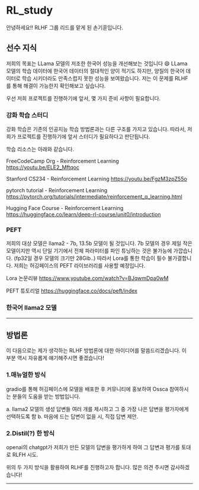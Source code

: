 # RL_study

안녕하세요!! RLHF 그룹 리드를 맡게 된 손기훈입니다.

## 선수 지식

저희의 목표는 LLama 모델의 저조한 한국어 성능을 개선해보는 것입니다 😄
LLama 모델의 학습 데이터에 한국어 데이터의 절대적인 양이 적기도 하지만, 양질의 한국어 데이터로 학습 시키더라도 만족스럽지 못한 성능을 보여왔습니다.
저는 이 문제를 RLHF를 통해 해결이 가능한지 확인해보고 싶습니다.

우선 저희 프로젝트를 진행하기에 앞서, 몇 가지 준비 사항이 필요합니다.

### 강화 학습 스터디

강화 학습은 기존의 인공지능 학습 방법론과는 다른 구조를 가지고 있습니다. 따라서, 저희가 프로젝트를 진행하기에 앞서 스터디가 필요하다고 판단됩니다.

학습 리소스는 아래와 같습니다.

FreeCodeCamp Org - Reinforcement Learning
https://youtu.be/ELE2_Mftqoc

Stanford CS234 - Reinforcement Learning
https://youtu.be/FgzM3zpZ55o

pytorch tutorial - Reinforcement Learning
https://pytorch.org/tutorials/intermediate/reinforcement_q_learning.html

Hugging Face Course - Reinforcement Learning
https://huggingface.co/learn/deep-rl-course/unit0/introduction

### PEFT

저희의 대상 모델은 llama2 - 7b, 13.5b 모델이 될 것입니다. 7b 모델의 경우 제일 작은 모델이지만 역시 단일 기기에서 전체 파라미터를 파인 튜닝하는 것은 불가능에 가깝습니다. (fp32일 경우 모델의 크기만 28Gib..) 
따라서 Lora를 통한 학습이 필수 불가결합니다. 저희는 허깅페이스의 PEFT 라이브러리를 사용할 예정입니다.

Lora 논문리뷰
https://www.youtube.com/watch?v=BJqwmDpa0wM

PEFT 튜토리얼
https://huggingface.co/docs/peft/index

### 한국어 llama2 모델

---
## 방법론
이 다음으로는 제가 생각하는 RLHF 방법론에 대한 아이디어를 말씀드리겠습니다. 이 부분 역시 자유롭게 얘기해주시면 좋겠습니다!

### 1.매뉴얼한 방식
gradio를 통해 허깅페이스에 모델을 배포한 후 커뮤니티에 홍보하여 Ossca 참여하시는 분들의 도움을 받는 방법입니다.

a. llama2 모델의 생성 답변들 여러 개를 제시하고 그 중 가장 나은 답변을 평가자에게 선택하도록 함
b. 마음에 드는 답변이 없을 시, 직접 답변 제안.

### 2.Distil(?) 한 방식

openai의 chatgpt가 저희가 만든 모델의 답변을 평가하게 하여 그 답변과 평가를 토대로 RLFH 시도.

위의 두 가지 방식을 활용하여 RLHF를 진행하고자 합니다. 많은 의견 주시면 감사하겠습니다!

---
